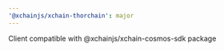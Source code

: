 ```yaml
---
'@xchainjs/xchain-thorchain': major
---
```


Client compatible with @xchainjs/xchain-cosmos-sdk package
